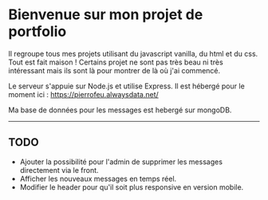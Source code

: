 # Bienvenue sur mon projet de portfolio

Il regroupe tous mes projets utilisant du javascript vanilla, du html et du css. Tout est fait maison !
Certains projet ne sont pas très beau ni très intéressant mais ils sont là pour montrer de là où j'ai commencé.

Le serveur s'appuie sur Node.js et utilise Express. Il est hébergé pour le moment ici : <https://pierrofeu.alwaysdata.net/>

Ma base de données pour les messages est hebergé sur mongoDB.

---

## TODO

- Ajouter la possibilité pour l'admin de supprimer les messages directement via le front.
- Afficher les nouveaux messages en temps réel.
- Modifier le header pour qu'il soit plus responsive en version mobile.
